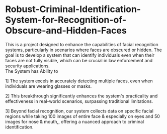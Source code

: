 # Robust-Criminal-Identification-System-for-Recognition-of-Obscure-and-Hidden-Faces
This is a project designed to enhance the capabilities of facial recognition systems, particularly in scenarios where faces are obscured or hidden. The goal is to develop a system that can identify individuals even when their faces are not fully visible, which can be crucial in law enforcement and security applications.
<br/>
The System has Ability to 
<br/>

1] The system excels in accurately detecting multiple faces, even when individuals are wearing glasses or masks. <br/>

2] This breakthrough significantly enhances the system's practicality and effectiveness in real-world scenarios, surpassing traditional limitations.<br/>

3] Beyond facial recognition, our system collects data on specific facial regions while taking 100 images of entire face & especially on eyes and 50 images for nose & mouth,, offering a nuanced approach to criminal identification.


